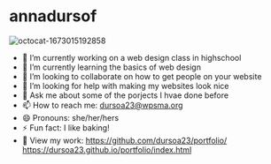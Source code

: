 # annadursof
![octocat-1673015192858](https://user-images.githubusercontent.com/117922194/211618077-1c90afd4-7808-4dd4-9ac8-c62e0a457b7a.png)
- 🔭 I’m currently working on a web design class in highschool 
- 🌱 I’m currently learning the basics of web design 
- 👯 I’m looking to collaborate on how to get people on your website 
- 🤔 I’m looking for help with making my websites look nice 
- 💬 Ask me about some of the porjects I hvae done before 
- 📫 How to reach me: dursoa23@wpsma.org 
- 😄 Pronouns: she/her/hers 
- ⚡ Fun fact: I like baking! 
- 👑 View my work: https://github.com/dursoa23/portfolio/
https://dursoa23.github.io/portfolio/index.html
